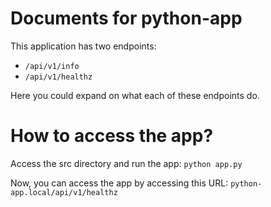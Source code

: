 # Documents for python-app

This application has two endpoints:
- `/api/v1/info`
- `/api/v1/healthz`

Here you could expand on what each of these endpoints do.

# How to access the app?

Access the src directory and run the app:
`python app.py`

Now, you can access the app by accessing this URL: `python-app.local/api/v1/healthz`